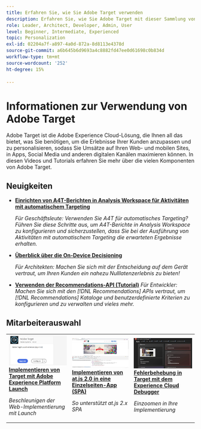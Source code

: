 ```yaml
---
title: Erfahren Sie, wie Sie Adobe Target verwenden
description: Erfahren Sie, wie Sie Adobe Target mit dieser Sammlung von Tutorials und Videos verwenden, die alle zugehörigen Komponenten abdecken. Nutzen Sie die Leistungsfähigkeit von Adobe Target effektiv.
role: Leader, Architect, Developer, Admin, User
level: Beginner, Intermediate, Experienced
topic: Personalization
exl-id: 02204a7f-a897-4a0d-872a-8d8113e4378d
source-git-commit: a6b645b6d9693a4c8882fd47ee0d61698c0b834d
workflow-type: tm+mt
source-wordcount: '252'
ht-degree: 15%

---
```


# Informationen zur Verwendung von Adobe Target

Adobe Target ist die Adobe Experience Cloud-Lösung, die Ihnen all das bietet, was Sie benötigen, um die Erlebnisse Ihrer Kunden anzupassen und zu personalisieren, sodass Sie Umsätze auf Ihren Web- und mobilen Sites, in Apps, Social Media und anderen digitalen Kanälen maximieren können. In diesen Videos und Tutorials erfahren Sie mehr über die vielen Komponenten von Adobe Target.

## Neuigkeiten

* **[Einrichten von A4T-Berichten in Analysis Workspace für Aktivitäten mit automatischem Targeting](integrations/set-up-a4t-reports-in-analysis-workspace-for-auto-target-activities.md)**

   *Für Geschäftsleute: Verwenden Sie A4T für automatisches Targeting? Führen Sie diese Schritte aus, um A4T-Berichte in Analysis Workspace zu konfigurieren und sicherzustellen, dass Sie bei der Ausführung von Aktivitäten mit automatischem Targeting die erwarteten Ergebnisse erhalten.*
* **[Überblick über die On-Device Decisioning](implementation/on-device-decisioning-overview.md)**

   *Für Architekten: Machen Sie sich mit der Entscheidung auf dem Gerät vertraut, um Ihren Kunden ein nahezu Nulllatenzerlebnis zu bieten!*
* **[Verwenden der Recommendations-API (Tutorial)](recommendations-api-tutorial/recs-api-overview.md)**
   *Für Entwickler: Machen Sie sich mit den  [!DNL Recommendations] APIs vertraut, um  [!DNL Recommendations] Kataloge und benutzerdefinierte Kriterien zu konfigurieren und zu verwalten und vieles mehr.*

<!--* **[Implement Adobe Target with Adobe Mobile Services SDK v4 for Android (Tutorial)](mobile-v4/overview.md)**
    *For developers who are already using Adobe Mobile Services SDK v4: learn how to start personalizing app experiences with Adobe Target. These steps are provided as legacy user support.*<!-- Concepts learned here are also applicable to Adobe Experience Platform Mobile SDK (v5).-->

<!--* **[Use Recommendations Offers (Video)](recommendations/use-recommendations-offers.md)**
    *For all Target Users: Learn how to use product recommendations in A/B and Experience Targeting Activities.*-->

<!--
* **[Create a Recommendations Activity (Video)](recommendations/create-a-recommendations-activity.md)**
    <br>
    *Recommend products to your customers at scale with this Premium feature.* -->

## Mitarbeiterauswahl

<table>
<tr>
  <td>
    <a href="https://experienceleague.adobe.com/docs/launch-learn/implementing-in-websites-with-launch/implement-solutions/target.html?lang=en">
      <img alt="Implementieren von Target mit Adobe Experience Platform Launch" src="assets/launch_referencearchitectureguides.png" />
    </a>
    <div>
      <a href="https://experienceleague.adobe.com/docs/launch-learn/implementing-in-websites-with-launch/implement-solutions/target.html?lang=en">
    <strong>Implementieren von Target mit Adobe Experience Platform Launch</strong>
    </a>
    </div>
    <p>
    <em>Beschleunigen der Web-Implementierung mit Launch</em>
    <p>
  </td>
  <td>
    <a href="implementation/implement-atjs-20-in-a-single-page-application.md">
      <img alt="Implementieren von at.js 2.0 in eine Einzelseiten-App (SPA)" src="assets/implementing_adobetargetsatjs20inasinglepageapplicationspa.png" />
    </a>
    <div>
      <a href="implementation/implement-atjs-20-in-a-single-page-application.md">
    <strong>Implementieren von at.js 2.0 in eine Einzelseiten-App (SPA)</strong>
    </a>
    </div>
    <p>
    <em>So unterstützt at.js 2.x SPA</em>
    <p>
  </td>
  <td>
    <a href="troubleshooting/troubleshoot-with-the-experience-cloud-debugger.md">
      <img alt="Fehlerbehebung in Target mit dem Experience Cloud Debugger" src="assets/using_the_experienceclouddebuggerwithadobetarget.png" />
    </a>
    <div>
      <a href="troubleshooting/troubleshoot-with-the-experience-cloud-debugger.md">
    <strong>Fehlerbehebung in Target mit dem Experience Cloud Debugger</strong>
    </a>
    </div>
    <p>
    <em>Einzoomen in Ihre Implementierung</em>
    <p>
  </td>
</tr>
</table>
